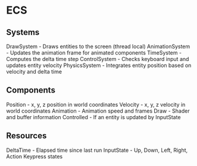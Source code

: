 # ECS
## Systems
DrawSystem - Draws entities to the screen (thread local)
AnimationSystem - Updates the animation frame for animated components
TimeSystem - Computes the delta time step
ControlSystem - Checks keyboard input and updates entity velocity
PhysicsSystem - Integrates entity position based on velocity and delta time

## Components
Position - x, y, z position in world coordinates
Velocity - x, y, z velocity in world coordinates
Animation - Animation speed and frames
Draw - Shader and buffer information
Controlled - If an entity is updated by InputState

## Resources
DeltaTime - Elapsed time since last run
InputState - Up, Down, Left, Right, Action Keypress states
